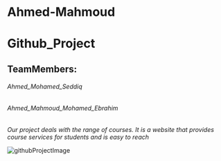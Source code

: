 # Ahmed-Mahmoud


# Github_Project

## TeamMembers:
###### Ahmed_Mohamed_Seddiq
###### Ahmed_Mahmoud_Mohamed_Ebrahim

*Our project deals with the range of courses. It is
a website that provides course services for students
and is easy to reach*

![githubProjectImage](https://i.imgur.com/ZaUBYdm.png)

